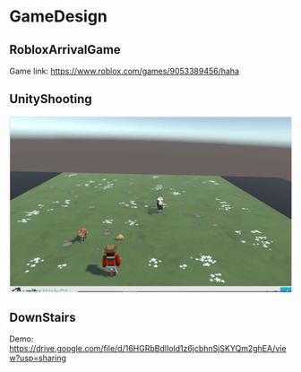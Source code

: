 # GameDesign

## RobloxArrivalGame

Game link: https://www.roblox.com/games/9053389456/haha

## UnityShooting

![My animated logo](UnityShooting/pic.jpg)

## DownStairs

Demo:
https://drive.google.com/file/d/16HGRbBdlIold1z6jcbhnSjSKYQm2ghEA/view?usp=sharing

